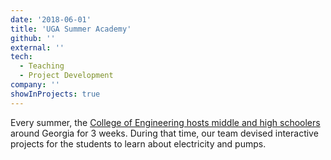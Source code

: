 ```yaml
---
date: '2018-06-01'
title: 'UGA Summer Academy'
github: ''
external: ''
tech:
  - Teaching
  - Project Development
company: ''
showInProjects: true
---
```


Every summer, the [College of Engineering hosts middle and high schoolers](https://www.georgiacenter.uga.edu/youth/summer-academy/advanced-engineering-a) around Georgia for 3 weeks. During that time, our team devised interactive projects for the students to learn about electricity and pumps.
